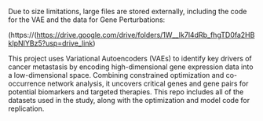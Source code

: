 Due to size limitations, large files are stored externally, including the code for the VAE and the data for Gene Perturbations:

(https://(https://drive.google.com/drive/folders/1W__Ik7l4dRb_fhgTD0fa2HBkIpNIYBz5?usp=drive_link)

This project uses Variational Autoencoders (VAEs) to identify key drivers of cancer metastasis by encoding high-dimensional gene expression data into a low-dimensional space. Combining constrained optimization and co-occurrence network analysis, it uncovers critical genes and gene pairs for potential biomarkers and targeted therapies. This repo includes all of the datasets used in the study, along with the optimization and model code for replication.

